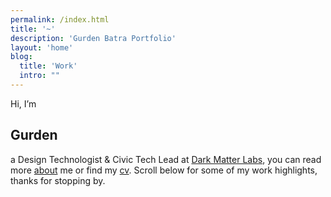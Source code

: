 ```yaml
---
permalink: /index.html
title: '~'
description: 'Gurden Batra Portfolio'
layout: 'home'
blog:
  title: 'Work'
  intro: ""
---
```


Hi, I’m
## Gurden
a Design Technologist & Civic Tech Lead at [Dark Matter Labs](https://darkmatterlabs.org/),
you can read more [about](/about/)  me or find my [cv](/assets/images/Gurden_Batra_CV.pdf).
Scroll below for some of my work highlights, 
thanks for stopping by.